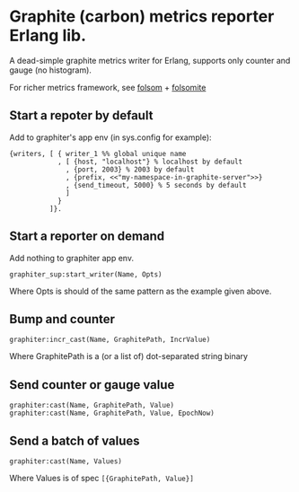 # Graphite (carbon) metrics reporter Erlang lib.

A dead-simple graphite metrics writer for Erlang, supports only counter and gauge (no histogram).

For richer metrics framework, see [folsom](https://github.com/boundary/folsom) + [folsomite](https://github.com/campanja/folsomite)

## Start a repoter by default

Add to graphiter's app env (in sys.config for example):

```
{writers, [ { writer_1 %% global unique name
            , [ {host, "localhost"} % localhost by default
              , {port, 2003} % 2003 by default
              , {prefix, <<"my-namespace-in-graphite-server">>}
              , {send_timeout, 5000} % 5 seconds by default
              ]
            }
          ]}.
```

## Start a reporter on demand

Add nothing to graphiter app env.

```
graphiter_sup:start_writer(Name, Opts)
```

Where Opts is should of the same pattern as the example given above.

## Bump and counter

```
graphiter:incr_cast(Name, GraphitePath, IncrValue)
```

Where GraphitePath is a (or a list of) dot-separated string binary

## Send counter or gauge value

```
graphiter:cast(Name, GraphitePath, Value)
graphiter:cast(Name, GraphitePath, Value, EpochNow)
```

## Send a batch of values

```
graphiter:cast(Name, Values)
```

Where Values is of spec `[{GraphitePath, Value}]`

